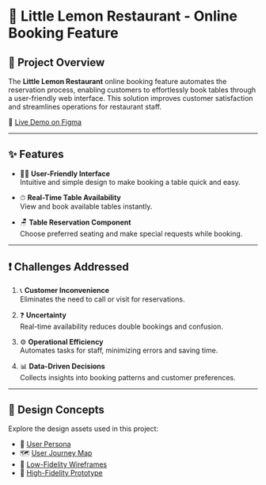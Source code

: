# 🍋 Little Lemon Restaurant - Online Booking Feature

## 📌 Project Overview

The **Little Lemon Restaurant** online booking feature automates the reservation process, enabling customers to effortlessly book tables through a user-friendly web interface. This solution improves customer satisfaction and streamlines operations for restaurant staff.

🔗 [Live Demo on Figma](https://www.figma.com/proto/znwTLAbGSDrflAm2Xy5rtm/reserve-a-table-feature---high-fidelity-protoype?node-id=315-615&t=beoWf1kmVB4thgYx-1&scaling=min-zoom&content-scaling=fixed&page-id=0%3A1&starting-point-node-id=1%3A36)

---

## ✨ Features

- 🧑‍💻 **User-Friendly Interface**  
  Intuitive and simple design to make booking a table quick and easy.

- ⏱ **Real-Time Table Availability**  
  View and book available tables instantly.

- 🪑 **Table Reservation Component**  
  Choose preferred seating and make special requests while booking.

---

## ❗ Challenges Addressed

1. 📞 **Customer Inconvenience**  
   Eliminates the need to call or visit for reservations.

2. ❓ **Uncertainty**  
   Real-time availability reduces double bookings and confusion.

3. ⚙️ **Operational Efficiency**  
   Automates tasks for staff, minimizing errors and saving time.

4. 📊 **Data-Driven Decisions**  
   Collects insights into booking patterns and customer preferences.

---

## 🎨 Design Concepts

Explore the design assets used in this project:

- 👤 [User Persona](https://www.figma.com/board/wg7GzT6Id4IdJ4r0gktYx2/User-Persona---Jennifer-LAWSON?t=aG5cJlVBVo3Vz9n9-1)  
- 🗺 [User Journey Map](https://www.figma.com/board/EOrmXG3yk1rn0605wn4rHu/User-Journey-Map---Perform-a-on-line-reservation---Jennifer-LAWSON?node-id=0-1&t=aG5cJlVBVo3Vz9n9-1)  
- 🧾 [Low-Fidelity Wireframes](https://www.figma.com/design/pDvsDNlBjdbTbV3AkNodFL/reserve-a-table-feature---low-fidelity-wireframes-(1)?t=aG5cJlVBVo3Vz9n9-1)  
- 🎯 [High-Fidelity Prototype](https://www.figma.com/proto/znwTLAbGSDrflAm2Xy5rtm/reserve-a-table-feature---high-fidelity-protoype?node-id=315-615&t=beoWf1kmVB4thgYx-1&scaling=min-zoom&content-scaling=fixed&page-id=0%3A1&starting-point-node-id=1%3A36)

